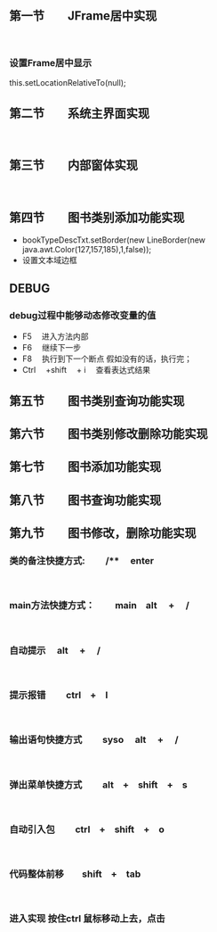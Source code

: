 ## 第一节&emsp;&emsp;JFrame居中实现
&emsp;
### 设置Frame居中显示
this.setLocationRelativeTo(null);

## 第二节&emsp;&emsp;系统主界面实现
&emsp;
## 第三节&emsp;&emsp;内部窗体实现
&emsp;
## 第四节&emsp;&emsp;图书类别添加功能实现
- bookTypeDescTxt.setBorder(new LineBorder(new java.awt.Color(127,157,185),1,false));
- 设置文本域边框
&emsp;
## DEBUG
### debug过程中能够动态修改变量的值
- F5 &emsp;进入方法内部
- F6 &emsp;继续下一步
- F8 &emsp;执行到下一个断点 假如没有的话，执行完；
- Ctrl&emsp; +shift&emsp; + i&emsp; 查看表达式结果
## 第五节&emsp;&emsp;图书类别查询功能实现
## 第六节&emsp;&emsp;图书类别修改删除功能实现
## 第七节&emsp;&emsp;图书添加功能实现
## 第八节&emsp;&emsp;图书查询功能实现
## 第九节&emsp;&emsp;图书修改，删除功能实现

### 类的备注快捷方式:&emsp;&emsp; /** &emsp;enter  
&emsp;
### main方法快捷方式：&emsp;&emsp; main&emsp;alt&emsp; +&emsp; /
&emsp;
### 自动提示 &emsp;alt&emsp; +&emsp; /
&emsp;
### 提示报错 &emsp;&emsp;ctrl&emsp;+&emsp;l
&emsp;
### 输出语句快捷方式 &emsp;&emsp;syso  &emsp;alt&emsp; +&emsp; /
&emsp;
### 弹出菜单快捷方式 &emsp;&emsp;alt&emsp;+&emsp;shift&emsp;+&emsp;s
&emsp;
### 自动引入包 &emsp;&emsp;ctrl&emsp;+&emsp;shift&emsp;+&emsp;o
&emsp;
### 代码整体前移&emsp;&emsp;shift&emsp;+&emsp;tab
&emsp;
### 进入实现 按住ctrl 鼠标移动上去，点击
